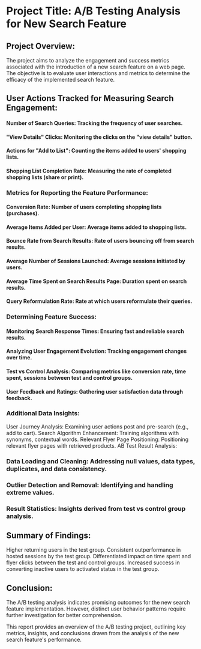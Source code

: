 # Project Title: A/B Testing Analysis for New Search Feature


## Project Overview:

The project aims to analyze the engagement and success metrics associated with the introduction of a new search feature on a web page. The objective is to evaluate user interactions and metrics to determine the efficacy of the implemented search feature.

##  User Actions Tracked for Measuring Search Engagement:

#### Number of Search Queries: Tracking the frequency of user searches.
#### "View Details" Clicks: Monitoring the clicks on the "view details" button.
#### Actions for "Add to List": Counting the items added to users' shopping lists.
#### Shopping List Completion Rate: Measuring the rate of completed shopping lists (share or print).

### Metrics for Reporting the Feature Performance:

#### Conversion Rate: Number of users completing shopping lists (purchases).
#### Average Items Added per User: Average items added to shopping lists.
#### Bounce Rate from Search Results: Rate of users bouncing off from search results.
#### Average Number of Sessions Launched: Average sessions initiated by users.
#### Average Time Spent on Search Results Page: Duration spent on search results.
#### Query Reformulation Rate: Rate at which users reformulate their queries.

### Determining Feature Success:

#### Monitoring Search Response Times: Ensuring fast and reliable search results.
#### Analyzing User Engagement Evolution: Tracking engagement changes over time.
#### Test vs Control Analysis: Comparing metrics like conversion rate, time spent, sessions between test and control groups.
#### User Feedback and Ratings: Gathering user satisfaction data through feedback.

### Additional Data Insights:

User Journey Analysis: Examining user actions post and pre-search (e.g., add to cart).
Search Algorithm Enhancement: Training algorithms with synonyms, contextual words.
Relevant Flyer Page Positioning: Positioning relevant flyer pages with retrieved products.
AB Test Result Analysis:

### Data Loading and Cleaning: Addressing null values, data types, duplicates, and data consistency.
### Outlier Detection and Removal: Identifying and handling extreme values.
### Result Statistics: Insights derived from test vs control group analysis.

## Summary of Findings:

Higher returning users in the test group.
Consistent outperformance in hosted sessions by the test group.
Differentiated impact on time spent and flyer clicks between the test and control groups.
Increased success in converting inactive users to activated status in the test group.

## Conclusion:

The A/B testing analysis indicates promising outcomes for the new search feature implementation. However, distinct user behavior patterns require further investigation for better comprehension.

This report provides an overview of the A/B testing project, outlining key metrics, insights, and conclusions drawn from the analysis of the new search feature's performance.
